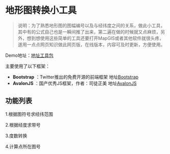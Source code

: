 地形图转换小工具
==================

> 说明：为了熟悉地形图的图幅编号以及与经纬度之间的关系，做此小工具，其中有的公式自己也是一瞬间推了出来，第二遍在做的时候就又点麻烦，另外，想到想使用这些简单的工具还要打开MapGIS或者其他软件就很头疼，遂用一点点网页知识做此网页版，在线版本，内容可及时更新，方便使用。

Demo地址：[地址工具包](http://youthol.cn/topic/2014/gj/)

主要使用了以下框架：

- **Bootstrap** ：Twitter推出的免费开源的前端框架 地址[Bootstrap](http://www.bootcss.com/)
- **AvalonJS** ：国产优秀JS框架，作者：司徒正美 地址[AvalonJS](http://rubylouvre.github.io/mvvm/)

功能列表
------------

1.根据图符号求经纬范围

2.根据经度求带号

3.度数转换

4.计算点所在图号